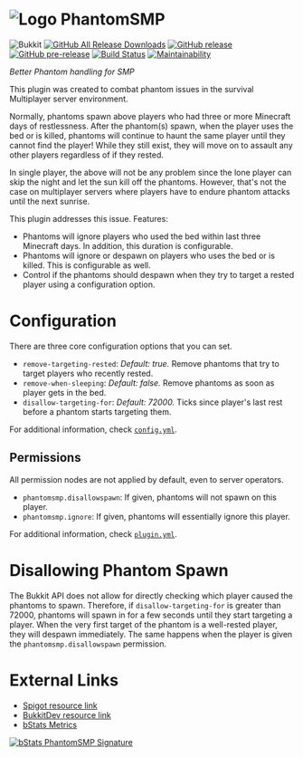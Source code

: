 # ![Logo](https://www.spigotmc.org/data/resource_icons/59/59721.jpg) PhantomSMP
![Bukkit](https://img.shields.io/badge/bukkit-1.13.2-blue.svg)
[![GitHub All Release Downloads](https://img.shields.io/github/downloads/SimonOrJ/PhantomSMP/total.svg?label=github%20downloads)](https://github.com/SimonOrJ/PhantomSMP/releases)
[![GitHub release](https://img.shields.io/github/release/SimonOrJ/PhantomSMP.svg)](https://github.com/SimonOrJ/PhantomSMP/releases/latest)
[![GitHub pre-release](https://img.shields.io/github/release-pre/SimonOrJ/PhantomSMP.svg?label=pre-release)](https://github.com/SimonOrJ/PhantomSMP/releases)
[![Build Status](https://travis-ci.org/SimonOrJ/PhantomSMP.svg?branch=master)](https://travis-ci.org/SimonOrJ/PhantomSMP) [![Maintainability](https://api.codeclimate.com/v1/badges/ec57a5bdcfdb28f9d5cb/maintainability)](https://codeclimate.com/github/SimonOrJ/PhantomSMP/maintainability)

*Better Phantom handling for SMP*

This plugin was created to combat phantom issues in the survival Multiplayer
server environment.

Normally, phantoms spawn above players who had three or more Minecraft days of
restlessness. After the phantom(s) spawn, when the player uses the bed or is
killed, phantoms will continue to haunt the same player until they cannot find
the player!  While they still exist, they will move on to assault any other
players regardless of if they rested.

In single player, the above will not be any problem since the lone player can
skip the night and let the sun kill off the phantoms. However, that's not the
case on multiplayer servers where players have to endure phantom attacks until
the next sunrise.

This plugin addresses this issue. Features:

* Phantoms will ignore players who used the bed within last three Minecraft
  days. In addition, this duration is configurable.
* Phantoms will ignore or despawn on players who uses the bed or is killed.
  This is configurable as well.
* Control if the phantoms should despawn when they try to target a rested
  player using a configuration option.

# Configuration

There are three core configuration options that you can set.

* `remove-targeting-rested`: *Default: true.* Remove phantoms that try to
  target players who recently rested.
* `remove-when-sleeping`: *Default: false.* Remove phantoms as soon as player
  gets in the bed.
* `disallow-targeting-for`: *Default: 72000.* Ticks since player's last rest
  before a phantom starts targeting them. 

For additional information, check [`config.yml`](src/main/resources/config.yml).

## Permissions

All permission nodes are not applied by default, even to server operators.

* `phantomsmp.disallowspawn`: If given, phantoms will not spawn on this player.
* `phantomsmp.ignore`: If given, phantoms will essentially ignore this player.

For additional information, check [`plugin.yml`](src/main/resources/plugin.yml).

# Disallowing Phantom Spawn

The Bukkit API does not allow for directly checking which player caused the
phantoms to spawn.  Therefore, if `disallow-targeting-for` is greater than
72000, phantoms will spawn in for a few seconds until they start targeting a
player.  When the very first target of the phantom is a well-rested player,
they will despawn immediately.  The same happens when the player is given the
`phantomsmp.disallowspawn` permission.

# External Links

* [Spigot resource link](https://www.spigotmc.org/resources/phantomsmp.59721/)
* [BukkitDev resource link](https://dev.bukkit.org/projects/phantomsmp)
* [bStats Metrics](https://bstats.org/plugin/bukkit/PhantomSMP/)

[![bStats PhantomSMP Signature](https://bstats.org/signatures/bukkit/PhantomSMP.svg)](https://bstats.org/plugin/bukkit/PhantomSMP/)
